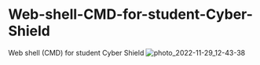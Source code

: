 # Web-shell-CMD-for-student-Cyber-Shield
Web shell (CMD) for student Cyber Shield
![photo_2022-11-29_12-43-38](https://user-images.githubusercontent.com/60549548/204614178-ee2157ef-9a23-484e-bdc5-64fa16d1d544.jpg)

